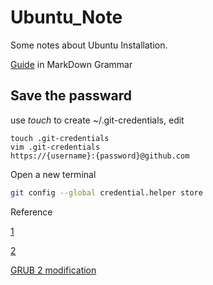 # Ubuntu_Note
Some notes about Ubuntu Installation.

[Guide](https://coding.net/help/doc/project/markdown.html) in MarkDown Grammar

## Save the passward
use *touch* to create ~/.git-credentials, edit 

``` shell
touch .git-credentials
vim .git-credentials
https://{username}:{password}@github.com
```

Open a new terminal
``` bash
git config --global credential.helper store
```

Reference 

[1](https://www.cnblogs.com/wanqieddy/archive/2012/08/03/2621027.html)

[2](http://www.jianshu.com/p/f54053afecf2)

[GRUB 2 modification](http://blog.csdn.net/lu_embedded/article/details/44353499)

